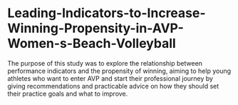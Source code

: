 # Leading-Indicators-to-Increase-Winning-Propensity-in-AVP-Women-s-Beach-Volleyball
The purpose of this study was to explore the relationship between performance indicators and the propensity of winning, aiming to help young athletes who want to enter AVP and start their professional journey by giving recommendations and practicable advice on how they should set their practice goals and what to improve.
